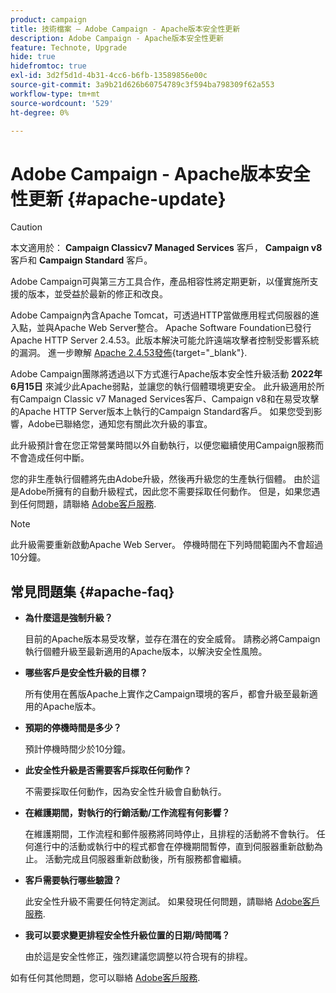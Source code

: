```yaml
---
product: campaign
title: 技術檔案 — Adobe Campaign - Apache版本安全性更新
description: Adobe Campaign - Apache版本安全性更新
feature: Technote, Upgrade
hide: true
hidefromtoc: true
exl-id: 3d2f5d1d-4b31-4cc6-b6fb-13589856e00c
source-git-commit: 3a9b21d626b60754789c3f594ba798309f62a553
workflow-type: tm+mt
source-wordcount: '529'
ht-degree: 0%

---
```


# Adobe Campaign - Apache版本安全性更新 {#apache-update}

>[!CAUTION]
>本文適用於： **Campaign Classicv7 Managed Services** 客戶， **Campaign v8** 客戶和 **Campaign Standard** 客戶。

Adobe Campaign可與第三方工具合作，產品相容性將定期更新，以僅實施所支援的版本，並受益於最新的修正和改良。

Adobe Campaign內含Apache Tomcat，可透過HTTP當做應用程式伺服器的進入點，並與Apache Web Server整合。 Apache Software Foundation已發行Apache HTTP Server 2.4.53。此版本解決可能允許遠端攻擊者控制受影響系統的漏洞。 進一步瞭解 [Apache 2.4.53發佈](https://downloads.apache.org/httpd/Announcement2.4.html){target="_blank"}.

Adobe Campaign團隊將透過以下方式進行Apache版本安全性升級活動 **2022年6月15日** 來減少此Apache弱點，並讓您的執行個體環境更安全。 此升級適用於所有Campaign Classic v7 Managed Services客戶、Campaign v8和在易受攻擊的Apache HTTP Server版本上執行的Campaign Standard客戶。 如果您受到影響，Adobe已聯絡您，通知您有關此次升級的事宜。

此升級預計會在您正常營業時間以外自動執行，以便您繼續使用Campaign服務而不會造成任何中斷。

您的非生產執行個體將先由Adobe升級，然後再升級您的生產執行個體。 由於這是Adobe所擁有的自動升級程式，因此您不需要採取任何動作。 但是，如果您遇到任何問題，請聯絡 [Adobe客戶服務](https://experienceleague.adobe.com/?support-solution=Campaign#support).


>[!NOTE]
>此升級需要重新啟動Apache Web Server。 停機時間在下列時間範圍內不會超過10分鐘。
> 

## 常見問題集 {#apache-faq}

* **為什麼這是強制升級？**

  目前的Apache版本易受攻擊，並存在潛在的安全威脅。 請務必將Campaign執行個體升級至最新適用的Apache版本，以解決安全性風險。

* **哪些客戶是安全性升級的目標？**

  所有使用在舊版Apache上實作之Campaign環境的客戶，都會升級至最新適用的Apache版本。

* **預期的停機時間是多少？**

  預計停機時間少於10分鐘。

* **此安全性升級是否需要客戶採取任何動作？**

  不需要採取任何動作，因為安全性升級會自動執行。

* **在維護期間，對執行的行銷活動/工作流程有何影響？**

  在維護期間，工作流程和郵件服務將同時停止，且排程的活動將不會執行。 任何進行中的活動或執行中的程式都會在停機期間暫停，直到伺服器重新啟動為止。 活動完成且伺服器重新啟動後，所有服務都會繼續。

* **客戶需要執行哪些驗證？**

  此安全性升級不需要任何特定測試。 如果發現任何問題，請聯絡 [Adobe客戶服務](https://experienceleague.adobe.com/?support-solution=Campaign#support).


* **我可以要求變更排程安全性升級位置的日期/時間嗎？**

  由於這是安全性修正，強烈建議您調整以符合現有的排程。


如有任何其他問題，您可以聯絡 [Adobe客戶服務](https://experienceleague.adobe.com/?support-solution=Campaign#support).
